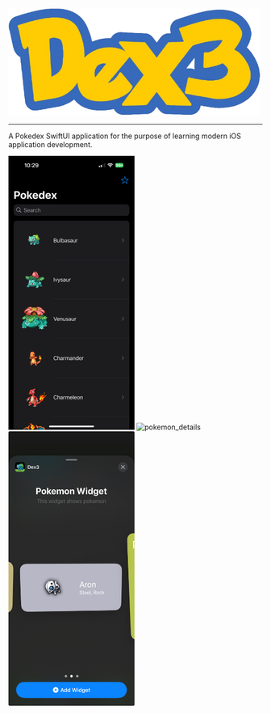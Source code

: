 <img src="images/dex3_logo.png" alt="logo" width="500"/>

***

A Pokedex SwiftUI application for the purpose of learning modern iOS application development. 

<div>
  <img src="images/pokemon_list.png" alt="pokemon_list" width="250"/>
  <img src="images/pokemon_details.png" alt="pokemon_details" width="250" />
  <img src="images/pokemon_widget.png" alt="pokemon_widget" width="250" />
</div>
